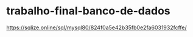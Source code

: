 # trabalho-final-banco-de-dados

https://sqlize.online/sql/mysql80/824f0a5e42b35fb0e2fa6031932fcffe/

